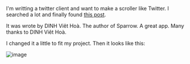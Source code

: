 I'm writting a twitter client and want to make a scroller like Twitter. I searched a lot and finally found [this post][1].

It was wrote by DINH Viêt Hoà. The author of Sparrow. A great app. Many thanks to DINH Viêt Hoà.

I changed it a little to fit my project. Then it looks like this:

![image](http://phaibin.files.wordpress.com/2011/10/screen-shot-2011-10-03-at-8-28-26-pm.png?w=493&h=425)


[1]:http://dinhviethoa.tumblr.com/post/6138273608/ios-style-scrollbars-for-nsscrollview